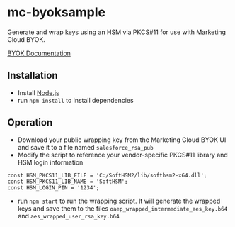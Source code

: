 # mc-byoksample

 Generate and wrap keys using an HSM via PKCS#11 for use with Marketing Cloud BYOK.

 [BYOK Documentation](https://help.salesforce.com/articleView?id=mc_overview_byok.htm)

 

## Installation
- Install [Node.js](https://nodejs.org/)
- run `npm install` to install dependencies

## Operation
- Download your public wrapping key from the Marketing Cloud BYOK UI and save it to a file named `salesforce_rsa_pub`
- Modify the script to reference your vendor-specific PKCS#11 library and HSM login information

```
const HSM_PKCS11_LIB_FILE = 'C:/SoftHSM2/lib/softhsm2-x64.dll';
const HSM_PKCS11_LIB_NAME = 'SoftHSM';
const HSM_LOGIN_PIN = '1234';
```

- run `npm start` to run the wrapping script.  It will generate the wrapped keys and save them to the files `oaep_wrapped_intermediate_aes_key.b64` and `aes_wrapped_user_rsa_key.b64`
